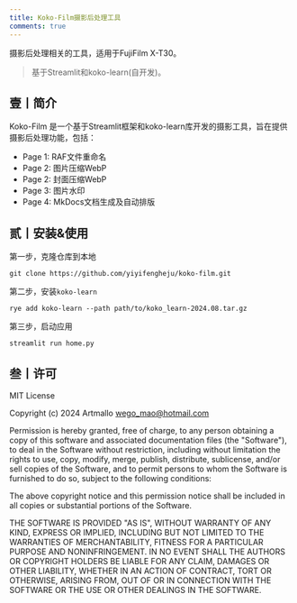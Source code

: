 ```yaml
---
title: Koko-Film摄影后处理工具
comments: true
---
```


摄影后处理相关的工具，适用于FujiFilm X-T30。

> 基于Streamlit和koko-learn(自开发)。

## 壹丨简介

Koko-Film 是一个基于Streamlit框架和koko-learn库开发的摄影工具，旨在提供摄影后处理功能，包括：

* Page 1: RAF文件重命名
* Page 2: 图片压缩WebP
* Page 2: 封面压缩WebP
* Page 3: 图片水印
* Page 4: MkDocs文档生成及自动排版

## 贰丨安装&使用

第一步，克隆仓库到本地
```
git clone https://github.com/yiyifengheju/koko-film.git
```

第二步，安装`koko-learn`
```
rye add koko-learn --path path/to/koko_learn-2024.08.tar.gz
```

第三步，启动应用
```
streamlit run home.py
```


## 叁丨许可

MIT License

Copyright (c) 2024 Artmallo <wego_mao@hotmail.com>

Permission is hereby granted, free of charge, to any person obtaining a copy of this software and associated documentation files (the "Software"), to deal in the Software without restriction, including without limitation the rights to use, copy, modify, merge, publish, distribute, sublicense, and/or sell copies of the Software, and to permit persons to whom the Software is furnished to do so, subject to the following conditions:

The above copyright notice and this permission notice shall be included in all copies or substantial portions of the Software.

THE SOFTWARE IS PROVIDED "AS IS", WITHOUT WARRANTY OF ANY KIND, EXPRESS OR IMPLIED, INCLUDING BUT NOT LIMITED TO THE WARRANTIES OF MERCHANTABILITY, FITNESS FOR A PARTICULAR PURPOSE AND NONINFRINGEMENT. IN NO EVENT SHALL THE AUTHORS OR COPYRIGHT HOLDERS BE LIABLE FOR ANY CLAIM, DAMAGES OR OTHER LIABILITY, WHETHER IN AN ACTION OF CONTRACT, TORT OR OTHERWISE, ARISING FROM, OUT OF OR IN CONNECTION WITH THE SOFTWARE OR THE USE OR OTHER DEALINGS IN THE SOFTWARE.
